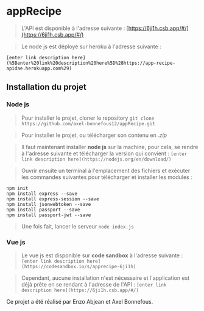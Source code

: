 
# appRecipe

> L'API est disponible à l'adresse suivante :
> [https://6ji1h.csb.app/#/](https://6ji1h.csb.app/#/)

> Le node js est déployé sur heroku à l'adresse suivante :
```
[enter link description here](%5Benter%20link%20description%20here%5D%28https://app-recipe-apidae.herokuapp.com%29)
```
## Installation du projet
### Node js
> Pour installer le projet, cloner le repository
> ``` git clone https://github.com/axel-bonnefous12/appRecipe.git ```

> Pour installer le projet, ou télécharger son contenu en *.zip*

> Il faut maintenant installer **node js** sur la machine, pour cela, se rendre à l'adresse suivante et télécharger la version qui convient :
>``` [enter link description here](https://nodejs.org/en/download/) ```

> Ouvrir ensuite un terminal à l'emplacement des fichiers et exécuter les commandes suivantes pour télécharger et installer les modules :
```
npm init
npm install express --save
npm install express-session --save
npm install jsonwebtoken --save
npm install passport --save
npm install passport-jwt --save
```
> Une fois fait, lancer le serveur 
> ``` node index.js ```

### Vue js

> Le vue js est disponible sur **code sandbox** à l'adresse suivante :
> ``` [enter link description here](https://codesandbox.io/s/apprecipe-6ji1h) ```

>Cependant, aucune installation n'est nécessaire et l'application est déjà prête en se rendant à l'adresse de l'API : 
>``` [enter link description here](https://6ji1h.csb.app/#/) ```  

Ce projet a été réalisé par Enzo Abjean et Axel Bonnefous.


